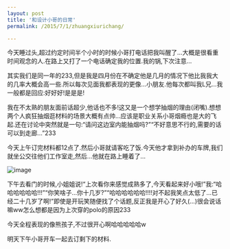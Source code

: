 ```yaml
---
layout: post
title: '和设计小哥的日常'
permalink: /2015/7/1/zhuangxiurichang/

---
```


今天睡过头,超过约定时间半个小时的时候小哥打电话把我叫醒了…大概是很看重时间观念的人.在路上又打了一个电话确定我的位置.我的锅,下次注意…

其实我们是同一年的233,但是我是四月份在不确定他是几月的情况下他比我我大的几率大概会高一些.所以每次见面我都表现的更像…小朋友.他每次都叫我L兄…我一般都是回应:好好好!是是是!

我在不太熟的朋友面前话超少,他话也不多!这又是一个想学抽烟的理由(闭嘴).想想两个人疯狂抽烟逛材料的场景大概有点帅…应该是职业关系小哥烟瘾也是大的飞起.还在讨论中突然就是一句:“请问这边室内能抽烟吗?”“不好意思不行的,需要的话可以到走廊…”233

今天上午订完材料都12点了.然后小哥就请客吃了饭.今天他才拿到补办的车牌,我们就坐公交往他们工作室走,然后…他就在路上睡着了…

![image](http://ww1.sinaimg.cn/large/5b77c064jw1etnekhgusnj20dv05cdgf.jpg)

下午去看门的时候,小姐姐说!“上次看你来感觉成熟多了,今天看起来好小哦!”我:“哈哈哈哈哈哈!!!”“你笑啥子…你十几岁?”“哈哈哈哈哈哈!!!!对不起我笑点太低了…已经二十几岁了啊!”即使是开玩笑随便找了个话题,反正我是开心了好久(…)很会说话嘛ww怎么想都是因为上次穿的polo的原因233

今天全程表现的像熊孩子,不过很开心啊哈哈哈哈哈w

明天下午小哥开车一起去订剩下的材料.